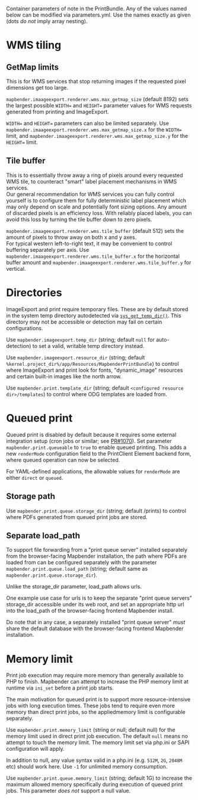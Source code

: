 Container parameters of note in the PrintBundle. Any of the values named below can be modified
via parameters.yml. Use the names exactly as given (dots _do_ _not_ imply array nesting).
# WMS tiling
## GetMap limits
This is for WMS services that stop returning images if the requested pixel dimensions get too large.

`mapbender.imaageexport.renderer.wms.max_getmap_size` (default 8192) sets the largest possible `WIDTH=`
and `HEIGHT=` parameter values for WMS requests generated from printing and ImageExport.

`WIDTH=` and `HEIGHT=` parameters can also be limited separately. Use `mapbender.imaageexport.renderer.wms.max_getmap_size.x`
for the `WIDTH=` limit, and `mapbender.imaageexport.renderer.wms.max_getmap_size.y` for the `HEIGHT=` limit.  

## Tile buffer
This is to essentially throw away a ring of pixels around every requested WMS tile, to counteract
"smart" label placement mechanisms in WMS services.  
Our general recommendation for WMS services you can fully control yourself is to configure them
for fully deterministic label placement which may only depend on scale and potentially font sizing
options. Any amount of discarded pixels is an efficiency loss. With reliably placed labels, you
can avoid this loss by turning the tile buffer down to zero pixels.

`mapbender.imaageexport.renderer.wms.tile_buffer` (default 512) sets the amount of pixels to throw
away on both x and y axes.  
For typical western left-to-right text, it may be convenient to control buffering separately per
axis. Use `mapbender.imaageexport.renderer.wms.tile_buffer.x` for the horizontal buffer amount and
`mapbender.imaageexport.renderer.wms.tile_buffer.y` for vertical.

# Directories
ImageExport and print require temporary files. These are by default stored in the system temp directory
autodetected via [`sys_get_temp_dir()`](https://www.php.net/manual/en/function.sys-get-temp-dir.php).
This directory may not be accessible or detection may fail on certain configurations.

Use `mapbender.imageexport.temp_dir` (string; default `null` for auto-detection) to set a valid,
writable temp directory instead.

Use `mapbender.imageexport.resource_dir` (string; default `%kernel.project_dir%/app/Resources/MapbenderPrintBundle`)
to control where ImageExport and print look for fonts, "dynamic_image" resources and certain built-in
images like the north arrow.

Use `mapbender.print.template_dir` (string; default `<configured resource dir>/templates`) to control where
ODG templates are loaded from.

# Queued print
Queued print is disabled by default because it requires some external integration setup (cron jobs
or similar; see [PR#1070](https://github.com/mapbender/mapbender/pull/1070)).
Set parameter `mapbender.print.queueable` to `true` to enable queued printing.
This adds a new `renderMode` configuration field to the PrintClient Element backend form, where queued
operation can now be selected.

For YAML-defined applications, the allowable values for `renderMode` are either `direct` or `queued`.

## Storage path
Use `mapbender.print.queue.storage_dir` (string; default <webroot>/prints) to control where
PDFs generated from queued print jobs are stored.

## Separate load_path
To support file forwarding from a "print queue server" installed separately from the browser-facing Mapbender
installation, the path where PDFs are loaded from can be configured separately with the parameter
`mapbender.print.queue.load_path` (string; default same as `mapbender.print.queue.storage_dir`).

Unlike the storage_dir parameter, load_path allows urls.

One example use case for urls is to keep the separate "print queue servers" storage_dir accessible under its
web root, and set an appropriate http url into the load_path of the browser-facing frontend
Mapbender install.

Do note that in any case, a separately installed "print queue server" _must_ share the default
database with the browser-facing frontend Mapbender installation.

# Memory limit
Print job execution may require more memory than generally available to PHP to
finish. Mapbender can attempt to increase the PHP memory limit at runtime via
`ini_set` before a print job starts.

The main motivation for queued print is to support more resource-intensive jobs with
long execution times. These jobs tend to require even more memory than direct print
jobs, so the appliedmemory limit is configurable separately.

Use `mapbender.print.memory_limit` (string or null; default null) for the memory limit
used in direct print job execution. The default `null` means no attempt to touch the memory
limit. The memory limit set via php.ini or SAPI configuration will apply.

In addition to null, any value syntax valid in a php.ini (e.g. `512M`, `2G`, `2048M` etc) should work here.
Use `-1` for unlimited memory consumption.

Use `mapbender.print.queue.memory_limit` (string; default 1G) to increase the maximum allowed memory
specifically during execution of queued print jobs. This parameter _does_ _not_
support a null value.
